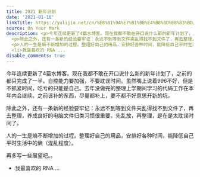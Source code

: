 ```yaml
---
title: 2021 新年计划
date: '2021-01-16'
linkTitle: https://yulijia.net/cn/%E8%81%9A%E7%B1%BB%E4%B8%8D%E8%83%BD/2021/01/16/new-year-plan.html
source: On Your Mark
description: <p>今年连续更新了4篇水博客。现在我都不敢在开口说什么新的新年计划了，之前的都只完成了一半。自控能力要加强，不要耽误时间。虽然嘴上说着996不好，但是不抓紧时间，吃亏的只能是自己。去年没做完的整理上学期间学习的代码工作在本年内会继续。之前该补的东西，尽量都补上，要不都不好意思开新的坑。</p>
  <p>除此之外，还有一条新的经验要牢记：永远不到等到文件夹乱得找不到文件了，再去整理，养成良好的电脑文件归类习惯很重要。先乱放，再整理，是在是太耽误时间了。</p>
  <p>人的一生是熵不断增加的过程。整理好自己的用品，安排好各种时间，能降低自己平时生活中的熵（混乱程度）。</p> <p>再多写一些展望吧。。</p> <ul>
  <li>我最喜欢的 RNA ...
disable_comments: true
---
```

<p>今年连续更新了4篇水博客。现在我都不敢在开口说什么新的新年计划了，之前的都只完成了一半。自控能力要加强，不要耽误时间。虽然嘴上说着996不好，但是不抓紧时间，吃亏的只能是自己。去年没做完的整理上学期间学习的代码工作在本年内会继续。之前该补的东西，尽量都补上，要不都不好意思开新的坑。</p> <p>除此之外，还有一条新的经验要牢记：永远不到等到文件夹乱得找不到文件了，再去整理，养成良好的电脑文件归类习惯很重要。先乱放，再整理，是在是太耽误时间了。</p> <p>人的一生是熵不断增加的过程。整理好自己的用品，安排好各种时间，能降低自己平时生活中的熵（混乱程度）。</p> <p>再多写一些展望吧。。</p> <ul> <li>我最喜欢的 RNA ...